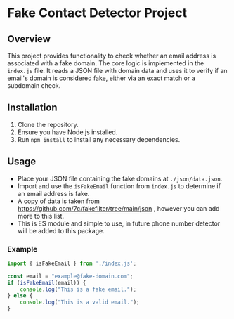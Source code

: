 # Fake Contact Detector Project

## Overview
This project provides functionality to check whether an email address is associated with a fake domain. The core logic is implemented in the `index.js` file. It reads a JSON file with domain data and uses it to verify if an email's domain is considered fake, either via an exact match or a subdomain check.

## Installation
1. Clone the repository.
2. Ensure you have Node.js installed.
3. Run `npm install` to install any necessary dependencies.

## Usage
- Place your JSON file containing the fake domains at `./json/data.json`.
- Import and use the `isFakeEmail` function from `index.js` to determine if an email address is fake.
- A copy of data is taken from https://github.com/7c/fakefilter/tree/main/json , however you can add more to this list.
- This is ES module and simple to use, in future phone number detector will be added to this package.

### Example
```javascript
import { isFakeEmail } from './index.js';

const email = "example@fake-domain.com";
if (isFakeEmail(email)) {
    console.log("This is a fake email.");
} else {
    console.log("This is a valid email.");
}
